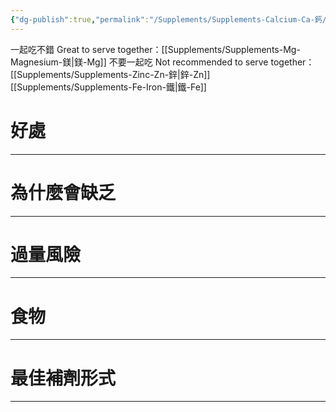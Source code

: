 ```yaml
---
{"dg-publish":true,"permalink":"/Supplements/Supplements-Calcium-Ca-鈣/","title":"鈣","noteIcon":"1","created":"2024-08-25T11:22:13.000+08:00","updated":"2024-09-04T22:47:44.169+08:00"}
---
```


一起吃不錯 Great to serve together：[[Supplements/Supplements-Mg-Magnesium-鎂\|鎂-Mg]]
不要一起吃 Not recommended to serve together：[[Supplements/Supplements-Zinc-Zn-鋅\|鋅-Zn]] [[Supplements/Supplements-Fe-Iron-鐵\|鐵-Fe]]

# 好處



---

# 為什麼會缺乏



---

# 過量風險



---

# 食物



---

# 最佳補劑形式


---

